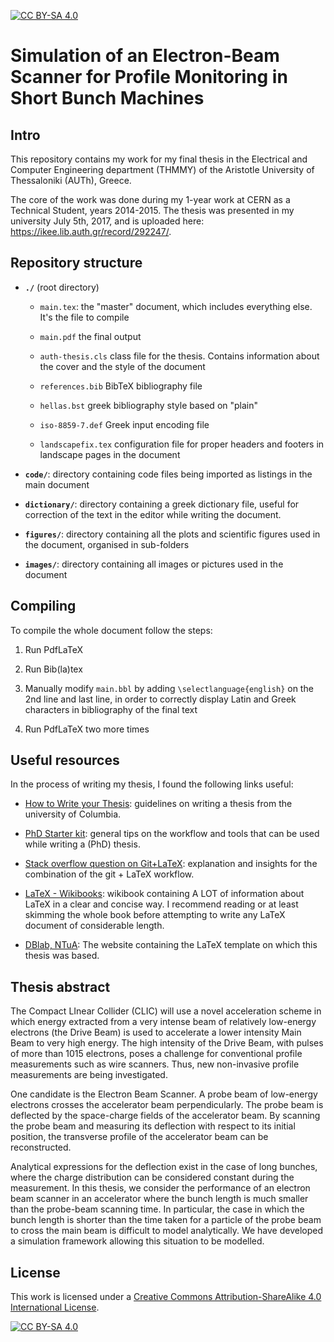 [![CC BY-SA 4.0][cc-by-sa-shield]][cc-by-sa]
# Simulation of an Electron-Beam Scanner for Profile Monitoring in Short Bunch Machines

## Intro
This repository contains my work for my final thesis in the Electrical and Computer Engineering department (THMMY) of the Aristotle University of Thessaloniki (AUTh), Greece.

The core of the work was done during my 1-year work at CERN as a Technical Student, years 2014-2015. 
The thesis was presented in my university July 5th, 2017, and is uploaded here: https://ikee.lib.auth.gr/record/292247/.

## Repository structure

 * **`./`** (root directory)

    * `main.tex`: the "master" document, which includes everything else. It's the file to compile

    * `main.pdf` the final output

    * `auth-thesis.cls` class file for the thesis. Contains information about the cover and the style of the document

    * `references.bib` BibTeX bibliography file

    * `hellas.bst` greek bibliography style based on "plain"

    * `iso-8859-7.def` Greek input encoding file   

    * `landscapefix.tex` configuration file for proper headers and footers in landscape pages in the document

* **`code/`**: directory containing code files being imported as listings in the main document

* **`dictionary/`**: directory containing a greek dictionary file, useful for correction of the text in the editor while writing the document.

* **`figures/`**: directory containing all the plots and scientific figures used in the document, organised in sub-folders

* **`images/`**: directory containing all images or pictures used in the document

## Compiling
To compile the whole document follow the steps:

1. Run PdfLaTeX

2. Run Bib(la)tex

3. Manually modify `main.bbl` by adding `\selectlanguage{english}` on the 2nd line and last line, in order to correctly display Latin and Greek characters in bibliography of the final text

4. Run PdfLaTeX two more times


## Useful resources
In the process of writing my thesis, I found the following links useful:

* [How to Write your Thesis](http://www.ldeo.columbia.edu/~martins/sen_sem/thesis_org.html): guidelines on writing a thesis from the university of Columbia.

* [PhD Starter kit](https://raoofphysics.github.io/phd-starter-kit/): general tips on the workflow and tools that can be used while writing a (PhD) thesis.

* [Stack overflow question on Git+LaTeX](http://stackoverflow.com/questions/6188780/git-latex-workflow): explanation and insights for the combination of the git + LaTeX workflow.

* [LaTeX - Wikibooks](https://en.wikibooks.org/wiki/LaTeX): wikibook containing A LOT of information about LaTeX in a clear and concise way. I recommend reading or at least skimming the whole book before attempting to write any LaTeX document of considerable length.

* [DBlab, NTuA](http://web.dbnet.ntua.gr/en/diplomas.html): The website containing the LaTeX template on which this thesis was based.

## Thesis abstract
The Compact LInear Collider (CLIC) will use a novel acceleration scheme in which energy extracted from a very intense beam of relatively low-energy electrons (the Drive Beam) is used to accelerate a lower intensity Main Beam to very high energy. The high intensity of the Drive Beam, with pulses of more than 1015 electrons, poses a challenge for conventional profile measurements such as wire scanners. Thus, new non-invasive profile measurements are being investigated.

One candidate is the Electron Beam Scanner. A probe beam of low-energy electrons crosses the accelerator beam perpendicularly. The probe beam is deflected by the space-charge fields of the accelerator beam. By scanning the probe beam and measuring its deflection with respect to its initial position, the transverse profile of the accelerator beam can be reconstructed.

Analytical expressions for the deflection exist in the case of long bunches, where the charge distribution can be considered constant during the measurement. In this thesis, we consider the performance of an electron beam scanner in an accelerator where the bunch length is much smaller than the probe-beam scanning time. In particular, the case in which the bunch length is shorter than the time taken for a particle of the probe beam to cross the main beam is difficult to model analytically. We have developed a simulation framework allowing this situation to be modelled.


## License
This work is licensed under a [Creative Commons Attribution-ShareAlike 4.0
International License][cc-by-sa].

[![CC BY-SA 4.0][cc-by-sa-image]][cc-by-sa]

[cc-by-sa]: http://creativecommons.org/licenses/by-sa/4.0/
[cc-by-sa-image]: https://licensebuttons.net/l/by-sa/4.0/88x31.png
[cc-by-sa-shield]: https://img.shields.io/badge/License-CC%20BY--SA%204.0-lightgrey.svg